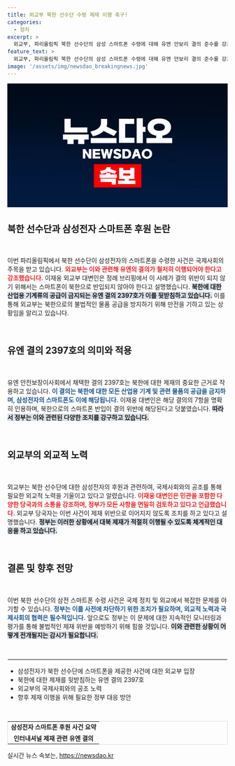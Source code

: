 ```yaml
---
title: 외교부 북한 선수단 수령 제재 이행 촉구!
categories:
  - 정치
excerpt: >
  외교부, 파리올림픽 북한 선수단의 삼성 스마트폰 수령에 대해 유엔 안보리 결의 준수를 강조하며, 외교적 노력을 강화하고 있다고 밝혔습니다. 북한에 금수품 반입 금지가 핵심! 클릭하여 자세히 알아보세요.
feature_text: >
  외교부, 파리올림픽 북한 선수단의 삼성 스마트폰 수령에 대해 유엔 안보리 결의 준수를 강조하며, 외교적 노력을 강화하고 있다고 밝혔습니다. 북한에 금수품 반입 금지가 핵심! 클릭하여 자세히 알아보세요.
image: '/assets/img/newsdao_breakingnews.jpg'
---
```


<p><img src="/assets/img/newsdao_breakingnews.jpg" alt="cryptoinkorea 속보" /></p>

<h2 data-ke-size="size26">북한 선수단과 삼성전자 스마트폰 후원 논란</h2>

<p data-ke-size="size16">&nbsp;</p>

<p>이번 파리올림픽에서 북한 선수단이 삼성전자의 스마트폰을 수령한 사건은 국제사회의 주목을 받고 있습니다. <b><span style="color: #ee2323;">외교부는 이와 관련해 유엔의 결의가 철저히 이행되어야 한다고 강조했습니다.</span></b> 이재웅 외교부 대변인은 정례 브리핑에서 이 사례가 결의 위반이 되지 않기 위해서는 스마트폰이 북한으로 반입되지 않아야 한다고 설명했습니다. <b><span style="background-color: #21538527;">북한에 대한 산업용 기계류의 공급이 금지되는 유엔 결의 2397호가 이를 뒷받침하고 있습니다.</span></b> 이를 통해 외교부는 북한으로의 불법적인 물품 공급을 방지하기 위해 만전을 기하고 있는 상황임을 알리고 있습니다. </p>

<p data-ke-size="size16">&nbsp;</p>

<h2 data-ke-size="size26">유엔 결의 2397호의 의미와 적용</h2>

<p data-ke-size="size16">&nbsp;</p>

<p>유엔 안전보장이사회에서 채택한 결의 2397호는 북한에 대한 제재의 중요한 근거로 작용하고 있습니다. <b><span style="color: #1a5490;">이 결의는 북한에 대한 모든 산업용 기계 및 관련 물품의 공급을 금지하며, 삼성전자의 스마트폰도 이에 해당됩니다.</span></b> 이재웅 대변인은 해당 결의의 7항을 명확히 인용하며, 북한으로의 스마트폰 반입이 결의 위반에 해당된다고 덧붙였습니다. <b><span style="background-color: #21538527;">따라서 정부는 이와 관련된 다양한 조치를 강구하고 있습니다.</span></b> </p>

<p data-ke-size="size16">&nbsp;</p>

<h2 data-ke-size="size26">외교부의 외교적 노력</h2>

<p data-ke-size="size16">&nbsp;</p>

<p>외교부는 북한 선수단에 대한 삼성전자의 후원과 관련하여, 국제사회와의 공조를 통해 필요한 외교적 노력을 기울이고 있다고 알렸습니다. <b><span style="color: #ee2323;">이재웅 대변인은 민관을 포함한 다양한 당국과의 소통을 강조하며, 정부가 모든 사항을 면밀히 검토하고 있다고 언급했습니다.</span></b> 외교부 당국자는 이번 사건이 제재 위반으로 이어지지 않도록 조치를 하고 있다고 설명했습니다. <b><span style="background-color: #21538527;">정부는 이러한 상황에서 대북 제재가 적절히 이행될 수 있도록 체계적인 대응을 하고 있습니다.</span></b></p>

<p data-ke-size="size16">&nbsp;</p>

<h2 data-ke-size="size26">결론 및 향후 전망</h2>

<p data-ke-size="size16">&nbsp;</p>

<p>이번 북한 선수단의 삼전 스마트폰 수령 사건은 국제 정치 및 외교에서 복잡한 문제를 야기할 수 있습니다. <b><span style="color: #1a5490;">정부는 이를 사전에 차단하기 위한 조치가 필요하며, 외교적 노력과 국제사회의 협력은 필수적입니다.</span></b> 앞으로도 정부는 이 문제에 대한 지속적인 모니터링과 평가를 통해 불법적인 제재 위반을 예방하기 위해 힘쓸 것입니다. <b><span style="background-color: #21538527;">이와 관련한 상황이 어떻게 전개될지는 감시가 필요합니다.</span></b></p>

<p data-ke-size="size16">&nbsp;</p>

<hr style="border: 1px solid #eee;">

<ul>
    <li>삼성전자가 북한 선수단에 스마트폰을 제공한 사건에 대한 외교부 입장</li>
    <li>북한에 대한 제재를 뒷받침하는 유엔 결의 2397호</li>
    <li>외교부의 국제사회와의 공조 노력</li>
    <li>향후 제재 이행을 위해 필요한 정부 대응 방안</li>
</ul>

<p data-ke-size="size16">&nbsp;</p>

<table style="width: 100%; border-collapse: collapse; border: 1px solid #ddd;">
    <tr>
        <td style="text-align: center; height: 17px;"><b>삼성전자 스마트폰 후원 사건 요약</b></td>
    </tr>
    <tr>
        <td style="text-align: center; height: 17px;"><b>인터내셔널 제재 관련 유엔 결의</b></td>
    </tr>
</table>
실시간 뉴스 속보는, <a href="https://newsdao.kr" rel="dofollow">https://newsdao.kr</a>


